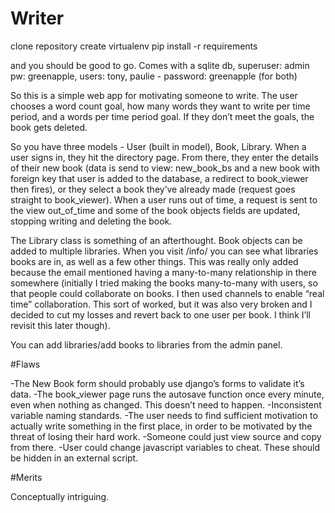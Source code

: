 # Writer

clone repository
create virtualenv
pip install -r requirements

and you should be good to go. Comes with a sqlite db, superuser: admin pw: greenapple, users: tony, paulie - password: greenapple (for both)

So this is a simple web app for motivating someone to write. The user chooses a word count goal, how many words they want to write per time period, and a words per time period goal. If they don’t meet the goals, the book gets deleted.

So you have three models - User (built in model), Book, Library. When a user signs in, they hit the directory page. From there, they enter the details of their new book (data is send to view: new_book_bs and a new book with foreign key that user is added to the database, a redirect to book_viewer then fires), or they select a book they’ve already made (request goes straight to book_viewer). When a user runs out of time, a request is sent to the view out_of_time and some of the book objects fields are updated, stopping writing and deleting the book. 

The Library class is something of an afterthought. Book objects can be added to multiple libraries. When you visit /info/ you can see what libraries books are in, as well as a few other things. This was really only added because the email mentioned having a many-to-many relationship in there somewhere (initially I tried making the books many-to-many with users, so that people could collaborate on books. I then used channels to enable “real time” collaboration. This sort of worked, but it was also very broken and I decided to cut my losses and revert back to one user per book. I think I’ll revisit this later though). 

You can add libraries/add books to libraries from the admin panel. 

#Flaws

-The New Book form should probably use django’s forms to validate it’s data.
-The book_viewer page runs the autosave function once every minute, even when nothing as changed. This doesn’t need to happen.
-Inconsistent variable naming standards.
-The user needs to find sufficient motivation to actually write something in the first place, in order to be motivated by the threat of losing their hard work. 
-Someone could just view source and copy from there. 
-User could change javascript variables to cheat. These should be hidden in an external script. 

#Merits

Conceptually intriguing.



